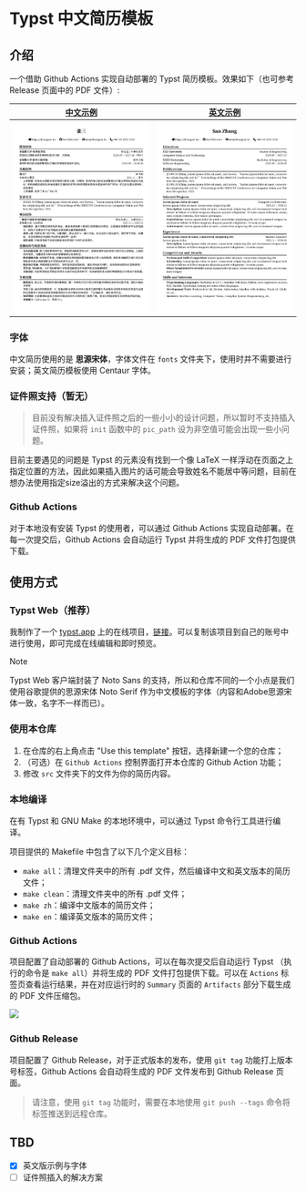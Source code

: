 # Typst 中文简历模板

## 介绍

一个借助 Github Actions 实现自动部署的 Typst 简历模板。效果如下（也可参考 Release 页面中的 PDF 文件）:

|  [中文示例](https://github.com/NorthSecond/Auto_Typst_Resume_Template/releases/download/Release-template-1.0.0/default.pdf) |  [英文示例](https://github.com/NorthSecond/Auto_Typst_Resume_Template/releases/download/Release-template-1.0.0/Resume.pdf)| 
|:---:|:---:|
| ![](https://github.com/NorthSecond/Auto_Typst_Resume_Template/blob/main/docs/Chinese.png?raw=true) | ![](https://github.com/NorthSecond/Auto_Typst_Resume_Template/blob/main/docs/English.png?raw=true)| 

### 字体

中文简历使用的是 **思源宋体**，字体文件在 `fonts` 文件夹下，使用时并不需要进行安装；英文简历模板使用 Centaur 字体。

### 证件照支持（暂无）

> 目前没有解决插入证件照之后的一些小小的设计问题，所以暂时不支持插入证件照，如果将 `init` 函数中的 `pic_path` 设为非空值可能会出现一些小问题。

目前主要遇见的问题是 Typst 的元素没有找到一个像 LaTeX 一样浮动在页面之上指定位置的方法，因此如果插入图片的话可能会导致姓名不能居中等问题，目前在想办法使用指定size溢出的方式来解决这个问题。

### Github Actions

对于本地没有安装 Typst 的使用者，可以通过 Github Actions 实现自动部署。在每一次提交后，Github Actions 会自动运行 Typst 并将生成的 PDF 文件打包提供下载。

## 使用方式

### Typst Web（推荐）

我制作了一个 [typst.app](https://typst.app) 上的在线项目，[链接](https://typst.app/project/r4XMUB3ENQUH7zWiuK7_tO)。可以复制该项目到自己的账号中进行使用，即可完成在线编辑和即时预览。

> [!NOTE]  
> Typst Web 客户端封装了 Noto Sans 的支持，所以和仓库不同的一个小点是我们使用谷歌提供的思源宋体 Noto Serif 作为中文模板的字体（内容和Adobe思源宋体一致，名字不一样而已）。

### 使用本仓库

1. 在仓库的右上角点击 "Use this template" 按钮，选择新建一个您的仓库；
2. （可选）在 `Github Actions` 控制界面打开本仓库的 Github Action 功能；
3. 修改 `src` 文件夹下的文件为你的简历内容。

### 本地编译

在有 Typst 和 GNU Make 的本地环境中，可以通过 Typst 命令行工具进行编译。

项目提供的 Makefile 中包含了以下几个定义目标：

- `make all`：清理文件夹中的所有 .pdf 文件，然后编译中文和英文版本的简历文件；
- `make clean`：清理文件夹中的所有 .pdf 文件；
- `make zh`：编译中文版本的简历文件；
- `make en`：编译英文版本的简历文件；

### Github Actions

项目配置了自动部署的 Github Actions，可以在每次提交后自动运行 Typst （执行的命令是 `make all`）并将生成的 PDF 文件打包提供下载。可以在 `Actions` 标签页查看运行结果，并在对应运行时的 `Summary` 页面的 `Artifacts` 部分下载生成的 PDF 文件压缩包。

![](https://github.com/NorthSecond/Auto_Typst_Resume_Template/blob/main/docs/Action.png?raw=true)

### Github Release

项目配置了 Github Release，对于正式版本的发布，使用 `git tag` 功能打上版本号标签，Github Actions 会自动将生成的 PDF 文件发布到 Github Release 页面。

> 请注意，使用 `git tag` 功能时，需要在本地使用 `git push --tags` 命令将标签推送到远程仓库。


## TBD

- [x] 英文版示例与字体
- [ ] 证件照插入的解决方案
